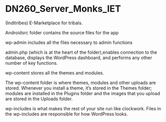 # DN260_Server_Monks_IET
(Inditribes) E-Marketplace for tribals.

Androidsrc folder contains the source files for the app

wp-admin includes all the files necessary to admin functions
  
  admin.php (which is at the heart of the folder),enables connection to the database, displays the WordPress dashboard, and performs any other number of key functions.

wp-content stores all the themes and modules.

The wp-content folder is where themes, modules and other uploads are stored. Whenever you install a theme, it’s stored in the Themes folder; modules are installed in the Plugins folder and the images that you upload are stored in the Uploads folder.

wp-includes is what makes the rest of your site run like clockwork.
  Files in the wp-includes are responsible for how WordPress looks. 
